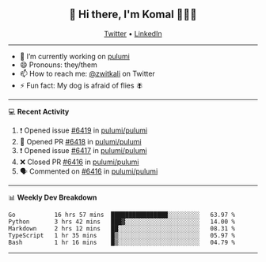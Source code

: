<h2 align="center"> 👋 Hi there, I'm Komal 🧑🏾‍💻 </h2>
<p align="center">
    <a href="https://twitter.com/zwitkali">Twitter</a> •
    <a href="https://www.linkedin.com/in/komal-ali/">LinkedIn</a>
</p>

--------

- 🔭 I’m currently working on [pulumi](https://github.com/pulumi/pulumi)
- 😄 Pronouns: they/them
- 📫 How to reach me: [@zwitkali](https://twitter.com/zwitkali) on Twitter
- ⚡ Fun fact: My dog is afraid of flies 🪰

--------
💻 **Recent Activity**

<!--START_SECTION:activity-->
1. ❗️ Opened issue [#6419](https://github.com/pulumi/pulumi/issues/6419) in [pulumi/pulumi](https://github.com/pulumi/pulumi)
2. 💪 Opened PR [#6418](https://github.com/pulumi/pulumi/pull/6418) in [pulumi/pulumi](https://github.com/pulumi/pulumi)
3. ❗️ Opened issue [#6417](https://github.com/pulumi/pulumi/issues/6417) in [pulumi/pulumi](https://github.com/pulumi/pulumi)
4. ❌ Closed PR [#6416](https://github.com/pulumi/pulumi/pull/6416) in [pulumi/pulumi](https://github.com/pulumi/pulumi)
5. 🗣 Commented on [#6416](https://github.com/pulumi/pulumi/issues/6416) in [pulumi/pulumi](https://github.com/pulumi/pulumi)
<!--END_SECTION:activity-->

--------

📊 **Weekly Dev Breakdown**
<!--START_SECTION:waka-->
```text
Go           16 hrs 57 mins  ████████████████░░░░░░░░░   63.97 % 
Python       3 hrs 42 mins   ███▓░░░░░░░░░░░░░░░░░░░░░   14.00 % 
Markdown     2 hrs 12 mins   ██░░░░░░░░░░░░░░░░░░░░░░░   08.31 % 
TypeScript   1 hr 35 mins    █▒░░░░░░░░░░░░░░░░░░░░░░░   05.97 % 
Bash         1 hr 16 mins    █▒░░░░░░░░░░░░░░░░░░░░░░░   04.79 % 
```
<!--END_SECTION:waka-->

--------